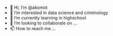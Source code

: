 - 👋 Hi, I’m @akomot
- 👀 I’m interested in data science and criminology
- 🌱 I’m currently learning in highschool
- 💞️ I’m looking to collaborate on ...
- 📫 How to reach me ...

<!---
akomot/akomot is a ✨ special ✨ repository because its `README.md` (this file) appears on your GitHub profile.
You can click the Preview link to take a look at your changes.
--->
